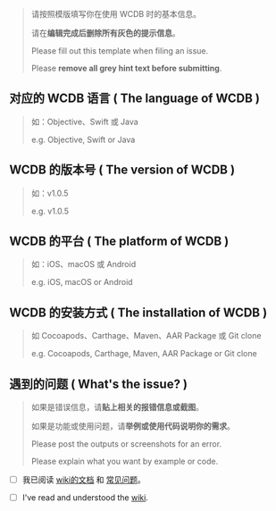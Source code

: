 > 请按照模版填写你在使用 WCDB 时的基本信息。
>
> 请在**编辑完成后删除所有灰色的提示信息**。
>
> Please fill out this template when filing an issue.
>
> Please **remove all grey hint text before submitting**.
>

## 对应的 WCDB 语言 ( The language of WCDB )

> 如：Objective、Swift 或 Java
>
> e.g. Objective, Swift or Java 





## WCDB 的版本号 ( The version of WCDB )

> 如：v1.0.5
>
> e.g. v1.0.5





## WCDB 的平台 ( The platform of WCDB )

> 如：iOS、macOS 或 Android 
>
> e.g. iOS, macOS or Android





## WCDB 的安装方式 ( The installation of WCDB )

> 如 Cocoapods、Carthage、Maven、AAR Package 或 Git clone
>
> e.g. Cocoapods, Carthage, Maven, AAR Package or Git clone





## 遇到的问题 ( What's the issue? )

> 如果是错误信息，请**贴上相关的报错信息或截图**。
>
> 如果是功能或使用问题，请**举例或使用代码说明你的需求**。
>
> Please post the outputs or screenshots for an error.
>
> Please explain what you want by example or code.

















- [ ] 我已阅读 [wiki的文档](https://github.com/Tencent/wcdb/wiki) 和 [常见问题](https://github.com/Tencent/wcdb/wiki/常见问题)。


- [ ]  I've read and understood the [wiki](https://github.com/Tencent/wcdb/wiki/iOS-macOS-Tutorial).